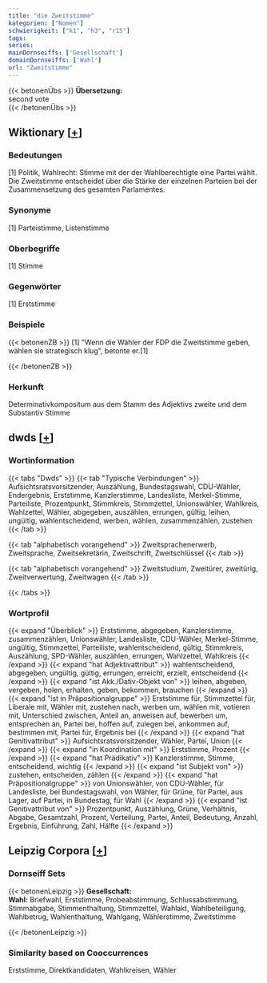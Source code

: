 ```yaml
---
title: "die Zweitstimme"
kategorien: ["Nomen"]
schwierigkeit: ["k1", "h3", "r15"]
tags:
series:
mainDornseiffs: ['Gesellschaft']
domainDornseiffs: ['Wahl']
url: "Zweitstimme"
---
```


{{< betonenÜbs >}}
**Übersetzung:**  
second vote  
{{< /betonenÜbs >}}

## Wiktionary [[+](https://de.wiktionary.org/wiki/Zweitstimme)]

### Bedeutungen
[1] Politik, Wahlrecht: Stimme mit der der Wahlberechtigte eine Partei wählt. Die Zweitstimme entscheidet über die Stärke der einzelnen Parteien bei der Zusammensetzung des gesamten Parlamentes.  

### Synonyme
[1] Parteistimme, Listenstimme  

### Oberbegriffe
[1] Stimme  

### Gegenwörter
[1] Erststimme  

### Beispiele
{{< betonenZB >}}
[1] "Wenn die Wähler der FDP die Zweitstimme geben, wählen sie strategisch klug", betonte er.[1]  

{{< /betonenZB >}}
### Herkunft
Determinativkompositum aus dem Stamm des Adjektivs zweite und dem Substantiv Stimme  



## dwds [[+](https://www.dwds.de/wb/Zweitstimme)]

### Wortinformation
{{< tabs "Dwds" >}}
{{< tab "Typische Verbindungen" >}}
Aufsichtsratsvorsitzender, Auszählung, Bundestagswahl, CDU-Wähler, Endergebnis, Erststimme, Kanzlerstimme, Landesliste, Merkel-Stimme, Parteiliste, Prozentpunkt, Stimmkreis, Stimmzettel, Unionswähler, Wahlkreis, Wahlzettel, Wähler, abgegeben, auszählen, errungen, gültig, leihen, ungültig, wahlentscheidend, werben, wählen, zusammenzählen, zustehen
{{< /tab >}}

{{< tab "alphabetisch vorangehend" >}}
Zweitsprachenerwerb, Zweitsprache, Zweitsekretärin, Zweitschrift, Zweitschlüssel
{{< /tab >}}

{{< tab "alphabetisch vorangehend" >}}
Zweitstudium, Zweitürer, zweitürig, Zweitverwertung, Zweitwagen
{{< /tab >}}

{{< /tabs >}}

### Wortprofil
{{< expand "Überblick" >}} Erststimme, abgegeben, Kanzlerstimme, zusammenzählen, Unionswähler, Landesliste, CDU-Wähler, Merkel-Stimme, ungültig, Stimmzettel, Parteiliste, wahlentscheidend, gültig, Stimmkreis, Auszählung, SPD-Wähler, auszählen, errungen, Wahlzettel, Wahlkreis {{< /expand >}}
{{< expand "hat Adjektivattribut" >}} wahlentscheidend, abgegeben, ungültig, gültig, errungen, erreicht, erzielt, entscheidend {{< /expand >}}
{{< expand "ist Akk./Dativ-Objekt von" >}} leihen, abgeben, vergeben, holen, erhalten, geben, bekommen, brauchen {{< /expand >}}
{{< expand "ist in Präpositionalgruppe" >}} Erststimme für, Stimmzettel für, Liberale mit, Wähler mit, zustehen nach, werben um, wählen mit, votieren mit, Unterschied zwischen, Anteil an, anweisen auf, bewerben um, entsprechen an, Partei bei, hoffen auf, zulegen bei, ankommen auf, bestimmen mit, Partei für, Ergebnis bei {{< /expand >}}
{{< expand "hat Genitivattribut" >}} Aufsichtsratsvorsitzender, Wähler, Partei, Union {{< /expand >}}
{{< expand "in Koordination mit" >}} Erststimme, Prozent {{< /expand >}}
{{< expand "hat Prädikativ" >}} Kanzlerstimme, Stimme, entscheidend, wichtig {{< /expand >}}
{{< expand "ist Subjekt von" >}} zustehen, entscheiden, zählen {{< /expand >}}
{{< expand "hat Präpositionalgruppe" >}} von Unionswähler, von CDU-Wähler, für Landesliste, bei Bundestagswahl, von Wähler, für Grüne, für Partei, aus Lager, auf Partei, in Bundestag, für Wahl {{< /expand >}}
{{< expand "ist Genitivattribut von" >}} Prozentpunkt, Auszählung, Grüne, Verhältnis, Abgabe, Gesamtzahl, Prozent, Verteilung, Partei, Anteil, Bedeutung, Anzahl, Ergebnis, Einführung, Zahl, Hälfte {{< /expand >}}

## Leipzig Corpora [[+](https://corpora.uni-leipzig.de/en/res?word=Zweitstimme&corpusId=deu_newscrawl-public_2018)]

### Dornseiff Sets
{{< betonenLeipzig >}}
**Gesellschaft:**  
**Wahl:** Briefwahl, Erststimme, Probeabstimmung, Schlussabstimmung, Stimmabgabe, Stimmenthaltung, Stimmzettel, Wahlakt, Wahlbeteiligung, Wahlbetrug, Wahlenthaltung, Wahlgang, Wählerstimme, Zweitstimme  

{{< /betonenLeipzig >}}

### Similarity based on Cooccurrences
Erststimme, Direktkandidaten, Wahlkreisen, Wähler

